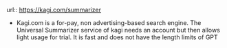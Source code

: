 url::  https://kagi.com/summarizer

- Kagi.com is a for-pay, non advertising-based search engine. The Universal Summarizer service of kagi needs an account but then allows light usage for trial. It is fast and does not have the length limits of GPT